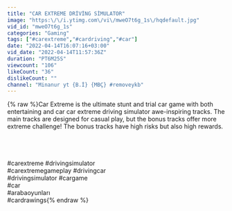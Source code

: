```yaml
---
title: "CAR EXTREME DRİVİNG SİMULATOR"
image: "https:\/\/i.ytimg.com\/vi\/mweO7t6g_1s\/hqdefault.jpg"
vid_id: "mweO7t6g_1s"
categories: "Gaming"
tags: ["#carextreme","#cardriving","#car"]
date: "2022-04-14T16:07:16+03:00"
vid_date: "2022-04-14T11:57:36Z"
duration: "PT6M25S"
viewcount: "106"
likeCount: "36"
dislikeCount: ""
channel: "Minanur yt {B.İ} {MBÇ} #removeykb"
---
```

{% raw %}Car Extreme is the ultimate stunt and trial car game with both entertaining and car car extreme driving simulator awe-inspiring tracks. The main tracks are designed for casual play, but the bonus tracks offer more extreme challenge! The bonus tracks have high risks but also high rewards.<br /><br /><br /><br /><br />#carextreme #drivingsimulator <br />#carextremegameplay #drivingcar<br />#drivingsimulator #cargame <br />#car <br />#arabaoyunları<br />#cardrawings{% endraw %}
